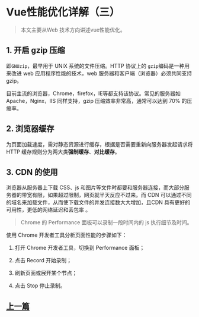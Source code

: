 # Vue性能优化详解（三）

>本文主要从Web 技术方向讲述vue性能优化。

## 1. 开启 gzip 压缩

即`GNUzip`，最早用于 UNIX 系统的文件压缩。HTTP 协议上的 `gzip`编码是一种用来改进 web 应用程序性能的技术，web 服务器和客户端（浏览器）必须共同支持 gzip。

目前主流的浏览器，Chrome，firefox，IE等都支持该协议。常见的服务器如 Apache，Nginx，IIS 同样支持，gzip 压缩效率非常高，通常可以达到 70% 的压缩率。

## 2. 浏览器缓存

为页面加载速度，需对静态资源进行缓存，根据是否需要重新向服务器发起请求将 HTTP 缓存规则分为两大类**强制缓存**、**对比缓存**。

## 3. CDN 的使用

浏览器从服务器上下载 CSS、js 和图片等文件时都要和服务器连接，而大部分服务器的带宽有限，如果超过限制，网页就半天反应不过来。而 CDN 可以通过不同的域名来加载文件，从而使下载文件的并发连接数大大增加，且CDN 具有更好的可用性，更低的网络延迟和丢包率 。

> Chrome 的 Performance 面板可以录制一段时间内的 js 执行细节及时间。

使用 Chrome 开发者工具分析页面性能的步骤如下：

1. 打开 Chrome 开发者工具，切换到 Performance 面板；

2. 点击 Record 开始录制；

3. 刷新页面或展开某个节点；

4. 点击 Stop 停止录制。

## [上一篇](VueOptimize2.md)